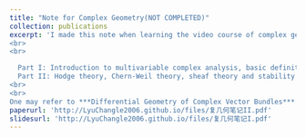 ```yaml
---
title: "Note for Complex Geometry(NOT COMPLETED)"
collection: publications
excerpt: 'I made this note when learning the video course of complex geometry taught by [**Prof. Zhang Xi**](https://dsxt.ustc.edu.cn/zj_ywjs.asp?zzid=3631) in 2020SP semester. The video can be found [here](https://tysunseven.github.io/video/Complex%20Geometry%202020S.html). The note is divided into two parts.   <br>
<br>
<br>

  Part I: Introduction to multivariable complex analysis, basic definition of complex manifold and Kahler manifold, connection and curvature, differential operator on complex manifold.   <br>
  Part II: Hodge theory, Chern-Weil theory, sheaf theory and stability of vector bundle, line bundle and vanishing theorem, Hermitian-Einstein bundle, Donaldson-Uhlenbeck-Yau theorem and  Calabi-Yau theorem.   <br>
<br>
<br>
One may refer to ***Differential Geometry of Complex Vector Bundles*** by Kobayashi for Chapter 1 to 7 of this course. '
paperurl: 'http://LyuChangle2006.github.io/files/复几何笔记II.pdf'
slidesurl: 'http://LyuChangle2006.github.io/files/复几何笔记I.pdf'
---
```


